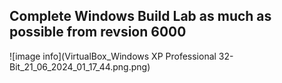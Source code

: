 <h2>Complete Windows Build Lab as much as possible from revsion 6000</h2>

![image info](VirtualBox_Windows XP Professional 32-Bit_21_06_2024_01_17_44.png.png)
